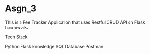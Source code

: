 # Asgn_3
This is a Fee Tracker Application that uses Restful CRUD API on Flask framework. 

Tech Stack

Python
Flask knowledge
SQL Database
Postman

